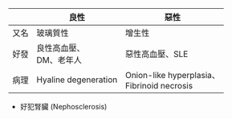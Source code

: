 |      | 良性                   | 惡性                                       |
|------|------------------------|--------------------------------------------|
| 又名 | 玻璃質性               | 增生性                                     |
| 好發 | 良性高血壓、<br>DM、老年人 | 惡性高血壓、SLE                            |
| 病理 | Hyaline degeneration   | Onion-like hyperplasia、<br>Fibrinoid necrosis |
- 好犯腎臟 (Nephosclerosis)